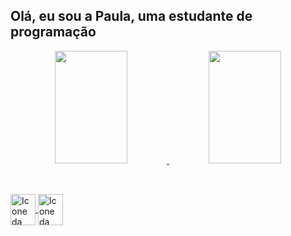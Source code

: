 ## Olá, eu sou a Paula, uma estudante de programação


<div align="center">
    <!-- Quadro de stars-->
  <a href="https://github.com/Paula-Talim">
  <img height="180em" img width="48%" src="https://github-readme-stats.vercel.app/api?username=Paula-Talim&show_icons=true&theme=radical&include_all_commits=true&count_private=true"/>
  <img height="180em" img width="48%" src="https://github-readme-stats.vercel.app/api/top-langs/?username=Paula-Talim&layout=compact&langs_count=7&theme=radical"/>
</div>

##

<!-- Icones de linguagens que eu uso-->

<!--Icone linguagem C-->
<div style="display: inline_block"><br>
  <img align="center" alt="Icone da linguagem de programcao C" height="50" width="40" src="https://cdn.jsdelivr.net/gh/devicons/devicon/icons/c/c-original.svg">

<!--Icone linguagem C++ -->
  <img align="center" alt="Icone da linguagem de programcao C mais mais" height="50" width="40" src="https://cdn.jsdelivr.net/gh/devicons/devicon/icons/cplusplus/cplusplus-original.svg">
</div>